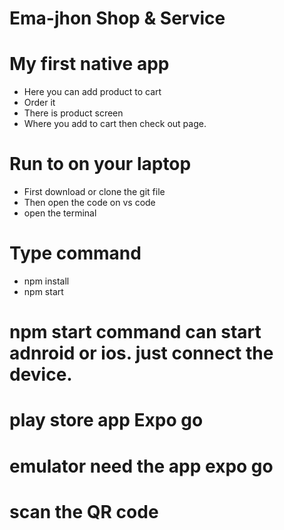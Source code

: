 # Ema-jhon Shop & Service
# My first native app

- Here you can add product to cart
- Order it 
- There is product screen
- Where you add to cart then check out page.

# Run to on your laptop

- First download or clone the git file
- Then open the code on vs code
- open the terminal 
# Type command

- npm install
- npm start

# npm start command can start adnroid or ios. just connect the device. 
# play store app Expo go
# emulator need the app expo go
# scan the QR code